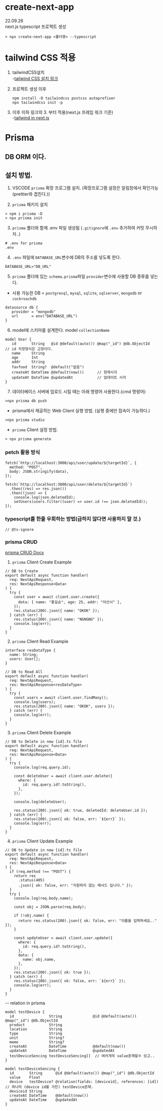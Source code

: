 # create-next-app

22.09.26  
next.js typescript 프로젝트 생성

```
> npx create-next-app <폴더명> --typescript
```

# tailwind CSS 적용

1. tailwindCSS설치  
   -[tailwind CSS 설치 링크](https://tailwindcss.com/docs/installation/framework-guides)

2. 프로젝트 생성 이후
   ```
   npm install -D tailwindcss postcss autoprefixer
   npx tailwindcss init -p
   ```
3. 이후 이하 링크의 3. 부터 적용(next.js 프레임 워크 기준)  
   -[tailwind in next.js](https://tailwindcss.com/docs/guides/nextjs)

# Prisma

## DB ORM 이다.

## 설치 방법.

1. VSCODE `prisma` 확장 프로그램 설치. (확장프로그램 설정은 알림창에서 확인가능(prettier와 겹친다.))

2. `prisma` 패키지 설치

```
> npm i prisma -D
> npx prisma init
```

3. `prisma` 폴더와 함께 .env 파일 생성됨 (`.gitignore`에 `.env` 추가하여 커밋 무시하자..)

```
# .env for prisma
.env
```

4. `.env` 파일에 `DATABASE_URL`변수에 DB의 주소를 넣도록 한다.

```
DATABASE_URL="DB_URL"
```

5. `prisma` 폴더에 있는 `schema.prisma`파일 `provider`변수에 사용할 DB 종류를 넣는다.

- 사용 가능한 DB = `postgresql`, `mysql`, `sqlite`, `sqlserver`, `mongodb` or `cockroachdb`

```
datasource db {
   provider = "mongodb"
   url      = env("DATABASE_URL")
}
```

6. model에 스키마를 설계한다. model `collectionName`

```
model User {
   id       String   @id @default(auto()) @map("_id") @db.ObjectId      // id 지정형식은 고정이다.
   name     String
   age      Int
   addr     String
   favfood  String?  @default("없음")
   createAt DateTime @default(now())      // 현재시각
   updateAt DateTime @updatedAt           // 업데이트 시각
}
```

7. 데이터베이스 서버에 업로드 시킬 때는 아래 명령어 사용한다.(cmd 명령어)

```
>npx prisma db push
```

- prisma에서 제공하는 Web Client 실행 방법. (실행 중에만 접속이 가능하다.)

```
>npx prisma studio
```

- `prisma` Client 설정 방법.

```
> npx prisma generate
```

### petch 활용 방식

```
fetch(`http://localhost:3000/api/user/update/${targetId}`, {
  method: "POST",
  body: JSON.stringify(data),
});
```

```
fetch(`http://localhost:3000/api/user/delete/${targetId}`)
  .then((res) => res.json())
  .then((json) => {
    console.log(json.deletedId);
    setUsers(users.filter((user) => user.id !== json.deletedId));
});
```

### typescript를 한줄 우회하는 방법(급하지 않다면 사용하지 말 것.)

```
// @ts-ignore
```

### prisma CRUD

[prisma CRUD Docs](https://www.prisma.io/docs/concepts/components/prisma-client/crud)

1. `prisma` Client Create Example

```
// DB to Create
export default async function handler(
  req: NextApiRequest,
  res: NextApiResponse<Data>
) {
  try {
    const user = await client.user.create({
      data: { name: "홍길순", age: 25, addr: "아산시" },
    });
    res.status(200).json({ name: "OKOK" });
  } catch (err) {
    res.status(200).json({ name: "NGNGNG" });
    console.log(err);
  }
}
```

2. `prisma` Client Read Example

```
interface resDataType {
  name: String;
  users: User[];
}

// DB to Read All
export default async function handler(
  req: NextApiRequest,
  res: NextApiResponse<resDataType>
) {
  try {
    const users = await client.user.findMany();
    console.log(users);
    res.status(200).json({ name: "OKOK", users });
  } catch (err) {
    console.log(err);
  }
}
```

3. `prisma` Client Delete Example

```
// DB to Delete in new [id].ts file
export default async function handler(
  req: NextApiRequest,
  res: NextApiResponse<Data>
) {
  try {
    console.log(req.query.id);

    const deleteUser = await client.user.delete({
      where: {
        id: req.query.id?.toString(),
      },
    });

    console.log(deleteUser);

    res.status(200).json({ ok: true, deletedId: deleteUser.id });
  } catch (err) {
    res.status(200).json({ ok: false, err: `${err}` });
    console.log(err);
  }
}
```

4. `prisma` Client Update Example

```
// DB to Update in new [id].ts file
export default async function handler(
  req: NextApiRequest,
  res: NextApiResponse<Data>
) {
  if (req.method !== "POST") {
    return res
      .status(405)
      .json({ ok: false, err: "지원하지 않는 메서드 입니다." });
  }
  try {
    console.log(req.body.name);

    const obj = JSON.parse(req.body);

    if (!obj.name) {
      return res.status(200).json({ ok: false, err: "이름을 입력하세요.." });
    }

    const updateUser = await client.user.update({
      where: {
        id: req.query.id?.toString(),
      },
      data: {
        name: obj.name,
      },
    });
    res.status(200).json({ ok: true });
  } catch (err) {
    res.status(200).json({ ok: false, err: `${err}` });
    console.log(err);
  }
}
```

-- relation in prisma

```
model testDevice {
  id                String              @id @default(auto()) @map("_id") @db.ObjectId
  product           String
  location          String
  type              String
  unit              String?
  memo              String?
  createAt          DateTime            @default(now())
  updateAt          DateTime            @updatedAt
  testDeviceSencing testDeviceSencing[]  // 여러개의 value존재할수 있고..
}

model testDeviceSencing {
  id       String      @id @default(auto()) @map("_id") @db.ObjectId
  value    Float
  device   testDevice? @relation(fields: [deviceid], references: [id]) // 하나의 (device id를 가진) testDevice존재.
  deviceid String
  createAt DateTime    @default(now())
  updateAt DateTime    @updatedAt
}

```
